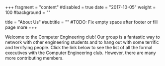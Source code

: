 +++
fragment = "content"
#disabled = true
date = "2017-10-05"
weight = 100
#background = ""

title = "About Us"
#subtitle = ""
#TODO: Fix empty space after footer or fill page more
+++

Welcome to the Computer Engineering club! Our group is a fantastic way to network with other engineering students and to hang out with some terrific and terrifying people. Click the link below to see the list of all the formal executives with the Computer Engineering club. However, there are many more contributing members.